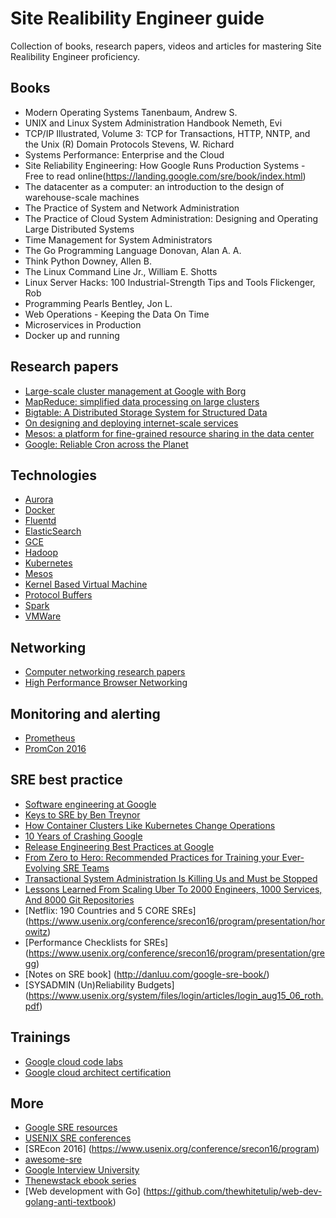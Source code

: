 # Site Realibility Engineer guide

Collection of books, research papers, videos and articles for mastering Site Realibility Engineer proficiency. 

## Books

- Modern Operating Systems Tanenbaum, Andrew S.
- UNIX and Linux System Administration Handbook Nemeth, Evi
- TCP/IP Illustrated, Volume 3: TCP for Transactions, HTTP, NNTP, and the Unix (R) Domain Protocols Stevens, W. Richard
- Systems Performance: Enterprise and the Cloud
- Site Reliability Engineering: How Google Runs Production Systems - Free to read online(https://landing.google.com/sre/book/index.html)
- The datacenter as a computer: an introduction to the design of warehouse-scale machines
- The Practice of System and Network Administration
- The Practice of Cloud System Administration: Designing and Operating Large Distributed Systems
- Time Management for System Administrators
- The Go Programming Language Donovan, Alan A. A.
- Think Python Downey, Allen B. 
- The Linux Command Line Jr., William E. Shotts
- Linux Server Hacks: 100 Industrial-Strength Tips and Tools Flickenger, Rob
- Programming Pearls Bentley, Jon L.
- Web Operations - Keeping the Data On Time
- Microservices in Production
- Docker up and running

## Research papers

- [Large-scale cluster management at Google with Borg](http://static.googleusercontent.com/media/research.google.com/en//pubs/archive/43438.pdf)
- [MapReduce: simplified data processing on large clusters](https://static.googleusercontent.com/media/research.google.com/en//archive/mapreduce-osdi04.pdf)
- [Bigtable: A Distributed Storage System for Structured Data](http://static.googleusercontent.com/media/research.google.com/en//archive/bigtable-osdi06.pdf)
- [On designing and deploying internet-scale services](https://www.usenix.org/legacy/event/lisa07/tech/full_papers/hamilton/hamilton_html/)
- [Mesos: a platform for fine-grained resource sharing in the data center](https://cs.stanford.edu/~matei/papers/2011/nsdi_mesos.pdf)
- [Google: Reliable Cron across the Planet](https://queue.acm.org/detail.cfm?id=2745840)

## Technologies

- [Aurora](http://aurora.apache.org/)
- [Docker](https://docs.docker.com/)
- [Fluentd](http://www.fluentd.org/)
- [ElasticSearch](https://www.elastic.co/products/elasticsearch)
- [GCE](https://cloud.google.com/compute/docs/)
- [Hadoop](http://hadoop.apache.org/)
- [Kubernetes](http://kubernetes.io)
- [Mesos](http://mesos.apache.org/)
- [Kernel Based Virtual Machine](http://www.linux-kvm.org/page/Documents)
- [Protocol Buffers](https://developers.google.com/protocol-buffers/)
- [Spark](http://spark.apache.org/)
- [VMWare](http://www.vmware.com/products/vcloud-suite.html)

## Networking

- [Computer networking research papers](https://know-your-networks.blogspot.de/2017/02/must-read-computer-networking-research.html)
- [High Performance Browser Networking](https://hpbn.co/)

## Monitoring and alerting
- [Prometheus](https://prometheus.io/)
- [PromCon 2016](https://www.youtube.com/playlist?list=PLoz-W_CUquUlCq-Q0hy53TolAhaED9vmU)

## SRE best practice

- [Software engineering at Google](https://github.com/vorozhko/site-reliability-engineer-guide/blob/master/software-engeneering-at-google.pdf)
- [Keys to SRE by Ben Treynor](https://www.usenix.org/conference/srecon14/technical-sessions/presentation/keys-sre)
- [How Container Clusters Like Kubernetes Change Operations](https://www.usenix.org/conference/srecon15europe/program/presentation/burns)
- [10 Years of Crashing Google](https://www.usenix.org/conference/lisa15/conference-program/presentation/krishnan)
- [Release Engineering Best Practices at Google](https://www.usenix.org/conference/lisa15/conference-program/presentation/mcnutt)
- [From Zero to Hero: Recommended Practices for Training your Ever-Evolving SRE Teams](https://www.usenix.org/conference/srecon15/program/presentation/widdowson)
- [Transactional System Administration Is Killing Us and Must be Stopped](https://www.usenix.org/conference/lisa15/conference-program/presentation/limoncelli)
- [Lessons Learned From Scaling Uber To 2000 Engineers, 1000 Services, And 8000 Git Repositories](http://highscalability.com/blog/2016/10/12/lessons-learned-from-scaling-uber-to-2000-engineers-1000-ser.html)
- [Netflix: 190 Countries and 5 CORE SREs] (https://www.usenix.org/conference/srecon16/program/presentation/horowitz)
- [Performance Checklists for SREs] (https://www.usenix.org/conference/srecon16/program/presentation/gregg)
- [Notes on SRE book] (http://danluu.com/google-sre-book/)
- [SYSADMIN (Un)Reliability Budgets] (https://www.usenix.org/system/files/login/articles/login_aug15_06_roth.pdf)

## Trainings
- [Google cloud code labs](https://codelabs.developers.google.com/?cat=Cloud)
- [Google cloud architect certification](https://cloud.google.com/certification/cloud-architect)


## More

- [Google SRE resources](https://landing.google.com/sre/resources.html)
- [USENIX SRE conferences](https://www.usenix.org/conferences/byname/925)
- [SREcon 2016] (https://www.usenix.org/conference/srecon16/program)
- [awesome-sre](https://github.com/dastergon/awesome-sre)
- [Google Interview University](https://github.com/jwasham/google-interview-university)
- [Thenewstack ebook series](http://thenewstack.io/ebookseries/)
- [Web development with Go] (https://github.com/thewhitetulip/web-dev-golang-anti-textbook)





